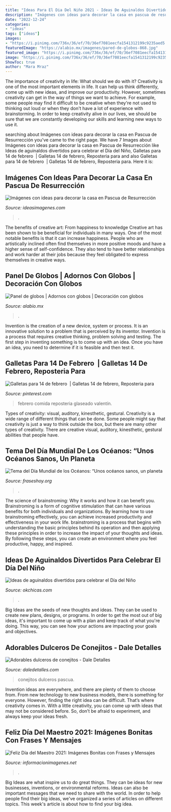 ```yaml
---
title: "Ideas Para El Dia Del Niño 2021 - Ideas De Aguinaldos Divertidos Para Celebrar El Día Del Niño"
description: "Imágenes con ideas para decorar la casa en pascua de resurrección"
date: "2022-12-24"
categories:
- "ideas"
tags: ["ideas"]
images:
- "https://i.pinimg.com/736x/36/ef/70/36ef7081eecfa1541312199c9235aed5.jpg"
featuredImage: "https://alabio.mx/imagenes/pared-de-globos-868.jpg"
featured_image: "https://i.pinimg.com/736x/36/ef/70/36ef7081eecfa1541312199c9235aed5.jpg"
image: "https://i.pinimg.com/736x/36/ef/70/36ef7081eecfa1541312199c9235aed5.jpg"
ShowToc: true
author: "Mara Mraz"
---
```



The importance of creativity in life: What should we do with it?
Creativity is one of the most important elements in life. It can help us think differently, come up with new ideas, and improve our productivity. However, sometimes creativity can get in the way of things we want to achieve. For example, some people may find it difficult to be creative when they're not used to thinking out loud or when they don't have a lot of experience with brainstorming. In order to keep creativity alive in our lives, we should be sure that we are constantly developing our skills and learning new ways to use it.

	

		
searching about Imágenes con ideas para decorar la casa en Pascua de Resurrección you've came to the right page. We have 7 Images about Imágenes con ideas para decorar la casa en Pascua de Resurrección like Ideas de aguinaldos divertidos para celebrar el Día del Niño, Galletas para 14 de febrero ️ | Galletas 14 de febrero, Reposteria para and also Galletas para 14 de febrero ️ | Galletas 14 de febrero, Reposteria para. Here it is:
		
    
## Imágenes Con Ideas Para Decorar La Casa En Pascua De Resurrección

<img loading=lazy src="https://ideasimagenes.com/wp-content/uploads/2015/11/Manualidades-para-Pascuas-2.jpg" onerror="this.onerror=null;this.src='https://tse3.mm.bing.net/th?id=OIP.EekDTB8uhxNeynPX0B_GewHaLK&amp;pid=15.1';" alt="Imágenes con ideas para decorar la casa en Pascua de Resurrección">

_Source: ideasimagenes.com_

>. 

	

The benefits of creative art: From happiness to knowledge
Creative art has been shown to be beneficial for individuals in many ways. One of the most notable benefits is that it can increase happiness. People who are artistically inclined often find themselves in more positive moods and have a higher sense of self-confidence. They also tend to have better relationships and work harder at their jobs because they feel obligated to express themselves in creative ways.

    
## Panel De Globos | Adornos Con Globos | Decoración Con Globos

<img loading=lazy src="https://alabio.mx/imagenes/pared-de-globos-868.jpg" onerror="this.onerror=null;this.src='https://tse4.mm.bing.net/th?id=OIP.GhuLnvEqnI9tCuSnHN43PQHaFj&amp;pid=15.1';" alt="Panel de globos | Adornos con globos | Decoración con globos">

_Source: alabio.mx_

>. 

	

Invention is the creation of a new device, system or process. It is an innovative solution to a problem that is perceived by its inventor. Invention is a process that requires creative thinking, problem solving and testing. The first step in inventing something is to come up with an idea. Once you have an idea, you need to determine if it is feasible and then test it.

    
## Galletas Para 14 De Febrero ️ | Galletas 14 De Febrero, Reposteria Para

<img loading=lazy src="https://i.pinimg.com/736x/36/ef/70/36ef7081eecfa1541312199c9235aed5.jpg" onerror="this.onerror=null;this.src='https://tse4.mm.bing.net/th?id=OIP.ad97hBERFXb_bSBt2iECtQHaJ3&amp;pid=15.1';" alt="Galletas para 14 de febrero ️ | Galletas 14 de febrero, Reposteria para">

_Source: pinterest.com_

>febrero comida reposteria glaseado valentín. 

	

Types of creativity: visual, auditory, kinesthetic, gestural.
Creativity is a wide range of different things that can be done. Some people might say that creativity is just a way to think outside the box, but there are many other types of creativity. There are creative visual, auditory, kinesthetic, gestural abilities that people have.

    
## Tema Del Día Mundial De Los Océanos: “Unos Océanos Sanos, Un Planeta

<img loading=lazy src="https://fraseshoy.org/wp-content/uploads/2015/05/Oceanos.jpg" onerror="this.onerror=null;this.src='https://tse4.mm.bing.net/th?id=OIP.nhoanc2lv5XUhUqXsDnoiQHaGz&amp;pid=15.1';" alt="Tema del Día Mundial de los Océanos: “Unos océanos sanos, un planeta">

_Source: fraseshoy.org_

>. 

	

The science of brainstroming: Why it works and how it can benefit you.
Brainstroming is a form of cognitive stimulation that can have various benefits for both individuals and organizations. By learning how to use brainstroming effectively, you can achieve increased productivity and effectiveness in your work life. brainstroming is a process that begins with understanding the basic principles behind its operation and then applying these principles in order to increase the impact of your thoughts and ideas. By following these steps, you can create an environment where you feel productive, happy, and inspired.

    
## Ideas De Aguinaldos Divertidos Para Celebrar El Día Del Niño

<img loading=lazy src="https://www.okchicas.com/wp-content/uploads/2020/03/Aguinaldos-para-fiesta-infantil-5-497x700.jpg" onerror="this.onerror=null;this.src='https://tse4.mm.bing.net/th?id=OIP.DIA_1MKun2tXi0aYMf8M8AHaKb&amp;pid=15.1';" alt="Ideas de aguinaldos divertidos para celebrar el Día del Niño">

_Source: okchicas.com_

>. 

	

Big Ideas are the seeds of new thoughts and ideas. They can be used to create new plans, designs, or programs. In order to get the most out of big ideas, it's important to come up with a plan and keep track of what you're doing. This way, you can see how your actions are impacting your goals and objectives.

    
## Adorables Dulceros De Conejitos - Dale Detalles

<img loading=lazy src="https://i1.wp.com/www.daledetalles.com/wp-content/uploads/2018/03/conejitos-pascua-768x1024.jpg?resize=550%2C733" onerror="this.onerror=null;this.src='https://tse2.mm.bing.net/th?id=OIP.P_ouvovK2_vVbkiSmTUvjgHaJ3&amp;pid=15.1';" alt="Adorables dulceros de conejitos - Dale Detalles">

_Source: daledetalles.com_

>conejitos dulceros pascua. 

	

Invention ideas are everywhere, and there are plenty of them to choose from. From new technology to new business models, there is something for everyone. However, finding the right idea can be difficult. That’s where creativity comes in. With a little creativity, you can come up with ideas that may not be considered before. So, don’t be afraid to experiment, and always keep your ideas fresh.

    
## Feliz Día Del Maestro 2021: Imágenes Bonitas Con Frases Y Mensajes

<img loading=lazy src="https://informacionimagenes.net/wp-content/uploads/2018/04/52-550x424.jpg" onerror="this.onerror=null;this.src='https://tse1.mm.bing.net/th?id=OIP.dqMYSWNR0GWWrblGdn81twHaFt&amp;pid=15.1';" alt="Feliz Día del Maestro 2021: Imágenes Bonitas con Frases y Mensajes">

_Source: informacionimagenes.net_

>. 

	

Big Ideas are what inspire us to do great things. They can be ideas for new businesses, inventions, or environmental reforms. Ideas can also be important messages that we need to share with the world. In order to help people find their big ideas, we've organized a series of articles on different topics. This week's article is about how to find your big idea.

